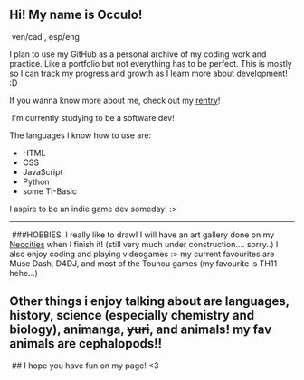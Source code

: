 ## Hi! My name is Occulo!
![]()
ven/cad , esp/eng

I plan to use my GitHub as a personal archive of my coding work and practice. Like a portfolio but not everything has to be perfect. This is mostly so I can track my progress and growth as I learn more about development! :D 

If you wanna know more about me, check out my [rentry](https://rentry.org/visophobia)!

![]() I'm currently studying to be a software dev! ![]()

The languages I know how to use are:
- HTML
- CSS
- JavaScript
- Python
- some TI-Basic

I aspire to be an indie game dev someday! :> 
***
![]() ###HOBBIES ![]()
I really like to draw! I will have an art gallery done on my [Neocities](https://occulophobia.neocities.org) when I finish it! (still very much under construction.... sorry..)
I also enjoy coding and playing videogames :> my current favourites are Muse Dash, D4DJ, and most of the Touhou games (my favourite is TH11 hehe...)

Other things i enjoy talking about are languages, history, science (especially chemistry and biology), animanga, ~~yuri~~, and animals! my fav animals are cephalopods!! 
---
![]() ## I hope you have fun on my page! <3 ![]()
